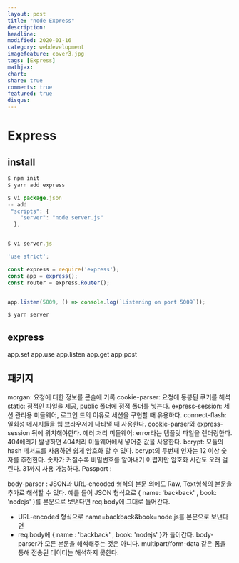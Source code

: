 ```yaml
---
layout: post
title: "node Express"
description: 
headline: 
modified: 2020-01-16
category: webdevelopment
imagefeature: cover3.jpg
tags: [Express]
mathjax: 
chart: 
share: true
comments: true
featured: true
disqus:
---
```



# Express


## install

```JavaScript
$ npm init
$ yarn add express

$ vi package.json
-- add
 "scripts": {
    "server": "node server.js"
  },


$ vi server.js

'use strict';

const express = require('express');
const app = express();
const router = express.Router();


app.listen(5009, () => console.log(`Listening on port 5009`));

$ yarn server
```

## express
app.set
app.use
app.listen
app.get
app.post

## 패키지
morgan: 요청에 대한 정보를 콘솔에 기록
cookie-parser: 요청에 동봉된 쿠키를 해석
static: 정적인 파일을 제공, public 폴더에 정적 폴더를 넣는다.
express-session: 세션 관리용 미들웨어, 로그인 드의 이유로 세션을 구현할 때 유용하다.
connect-flash: 일회성 메시지들을 웹 브라우저에 나타낼 때 사용한다. cookie-parser와 express-session 뒤에 위치해야한다.
에러 처리 미들웨어: error라는 템플릿 파일을 렌더링한다. 404에러가 발생하면 404처리 미들웨어에서 넣어준 값을 사용한다.
bcrypt: 모듈의 hash 메서드를 사용하면 쉽게 암호화 할 수 있다. bcrypt의 두번째 인자는 12 이상 숫자를 추천한다. 숫자가 커질수록 비밀번호를 알아내기 어렵지만 암호화 시간도 오래 걸린다. 31까지 사용 가능하다.
Passport :

body-parser : JSON과 URL-encoded 형식의 본문 외에도 Raw, Text형식의 본문을 추가로 해석할 수 있다.
예를 들어 JSON 형식으로 { name: 'backback' , book: 'nodejs' }를 본문으로 보낸다면 req.body에 그대로 들어간다.
- URL-encoded 형식으로 name=backback&book=node.js를 본문으로 보낸다면
- req.body에 { name : 'backback' , book: 'nodejs' }가 들어간다.
body-parser가 모든 본문을 해석해주는 것은 아니다.
multipart/form-data 같은 폼을 통해 전송된 데이터는 해석하지 못한다.